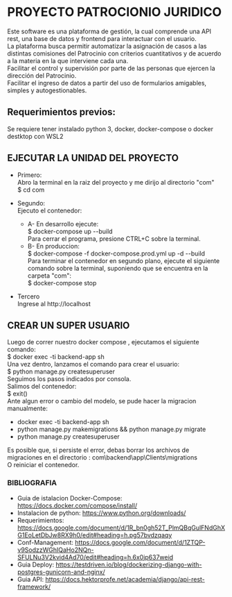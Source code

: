 # PROYECTO PATROCIONIO JURIDICO 
Este software es una plataforma de gestión, la cual comprende una API rest, una base de datos y frontend para interactuar con el usuario.<br/>
La plataforma busca permitir automatizar la asignación de casos a las distintas comisiones del Patrocinio con criterios cuantitativos y de acuerdo a la materia en la que interviene cada una. <br/>
Facilitar el control y supervisión por parte de las personas que ejercen la dirección del Patrocinio. <br/>
Facilitar el ingreso de datos a partir del uso de formularios amigables, simples y autogestionables. 

## Requerimientos previos: <br/>
 Se requiere tener instalado python 3, docker, docker-compose o docker destktop con WSL2 

## EJECUTAR LA UNIDAD DEL PROYECTO
- Primero: <br />
Abro la terminal en la raiz del proyecto y me dirijo al directorio "com" <br/>
\$ cd com <br />
- Segundo: <br />
Ejecuto el contenedor:
  - A- En desarrollo ejecute: <br />
  \$ docker-compose up --build <br />
    Para cerrar el programa, presione CTRL+C sobre la terminal.<br/>
  - B- En produccion: <br />
  \$ docker-compose -f docker-compose.prod.yml up -d --build <br />
  Para terminar el contenedor en segundo plano, ejecute el siguiente comando sobre la terminal, suponiendo que se encuentra en la carpeta "com": <br/>
  \$ docker-compose stop

- Tercero <br />
Ingrese al http://localhost

## CREAR UN SUPER USUARIO
Luego de correr nuestro docker compose , ejecutamos el siguiente comando: <br/>
\$ docker exec -ti backend-app sh <br/>
Una vez dentro, lanzamos el comando para crear el usuario: <br/>
\$ python manage.py createsuperuser <br/>
Seguimos los pasos indicados por consola. <br/>
Salimos del contenedor: <br/>
\$ exit() <br />
Ante algun error o cambio del modelo, se pude hacer la migracion manualmente: <br/> 
  - docker exec -ti backend-app sh <br/>
  - python manage.py makemigrations && python manage.py migrate <br/>
  - python manage.py createsuperuser <br/>

Es posible que, si persiste el error, debas borrar los archivos de migraciones en el directorio : com\backend\app\Clients\migrations <br/>
O reiniciar el contenedor. <br/>


### BIBLIOGRAFIA
- Guia de istalacion Docker-Compose: https://docs.docker.com/compose/install/
- Instalacion de python: https://www.python.org/downloads/
- Requerimientos: https://docs.google.com/document/d/1R_bn0gh52T_PlmQBqGulFNdGhXG1EoLetDbJw8RX9h0/edit#heading=h.pg57bvdzqaqy
- Conf-Management: https://docs.google.com/document/d/1ZTQP-v9SodzzWGhIQaHo2NQn-SFULNu3V2kvid4Ad70/edit#heading=h.6x0jp637weid
- Guia Deploy: https://testdriven.io/blog/dockerizing-django-with-postgres-gunicorn-and-nginx/
- Guia API: https://docs.hektorprofe.net/academia/django/api-rest-framework/

